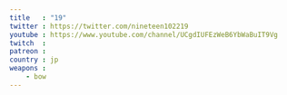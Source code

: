 ```yaml
---
title   : "19"
twitter : https://twitter.com/nineteen102219
youtube : https://www.youtube.com/channel/UCgdIUFEzWeB6YbWaBuIT9Vg
twitch  : 
patreon : 
country : jp
weapons :
    - bow
---
```


